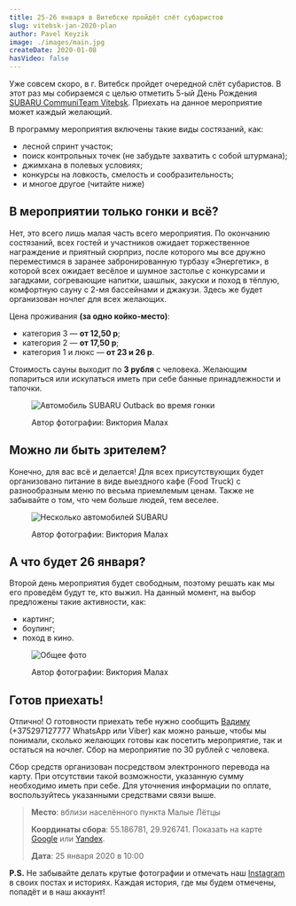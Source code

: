 ```yaml
---
title: 25-26 января в Витебске пройдёт слёт субаристов
slug: vitebsk-jan-2020-plan
author: Pavel Keyzik
image: ./images/main.jpg
createDate: 2020-01-08
hasVideo: false
---
```


Уже совсем скоро, в г. Витебск пройдет очередной слёт субаристов. В этот раз мы собираемся с целью отметить 5-ый День Рождения <a href="https://vk.com/subaru_team_vitebsk" target="_blank">SUBARU CommuniTeam Vitebsk</a>. Приехать на данное мероприятие может каждый желающий.

В программу мероприятия включены такие виды состязаний, как:
- лесной спринт участок;
- поиск контрольных точек (не забудьте захватить с собой штурмана);
- джимхана в полевых условиях;
- конкурсы на ловкость, смелость и сообразительность;
- и многое другое (читайте ниже)

## В мероприятии только гонки и всё?

Нет, это всего лишь малая часть всего мероприятия. По окончанию состязаний, всех гостей и участников ожидает торжественное награждение и приятный сюрприз, после которого мы все дружно переместимся в заранее забронированную турбазу «Энергетик», в которой всех ожидает весёлое и шумное застолье с конкурсами и загадками, согревающие напитки, шашлык, закуски и поход в тёплую, комфортную сауну с 2-мя бассейнами и джакузи. Здесь же будет организован ночлег для всех желающих.

Цена проживания **(за одно койко-место)**:
- категория 3 — **от 12,50 р**;
- категория 2 — **от 17,50 р**;
- категория 1 и люкс — **от 23 и 26 р**.

Стоимость сауны выходит по **3 рубля** с человека. Желающим попариться или искупаться иметь при себе банные принадлежности и тапочки.

<figure>

  ![Автомобиль SUBARU Outback во время гонки](./images/race-1.jpg)

  <figcaption>Автор фотографии: Виктория Малах</figcaption>
</figure>

## Можно ли быть зрителем?

Конечно, для вас всё и делается! Для всех присутствующих будет организовано питание в виде выездного кафе (Food Truck) с разнообразным меню по весьма приемлемым ценам. Также не забывайте о том, что чем больше людей, тем веселее.

<figure>

  ![Несколько автомобилей SUBARU](./images/cars.jpg)

  <figcaption>Автор фотографии: Виктория Малах</figcaption>
</figure>

## А что будет 26 января?

Второй день мероприятия будет свободным, поэтому решать как мы его проведём будут те, кто выжил. На данный момент, на выбор предложены такие активности, как:
- картинг;
- боулинг;
- поход в кино.

<figure>

  ![Общее фото](./images/people.jpg)

  <figcaption>Автор фотографии: Виктория Малах</figcaption>
</figure>

## Готов приехать!

Отлично! О готовности приехать тебе нужно сообщить <a href="https://vk.com/id181924422" target="_blank">Вадиму</a> (+375297127777 WhatsApp или Viber) как можно раньше, чтобы мы понимали, сколько желающих готовы как посетить мероприятие, так и остаться на ночлег. Сбор на мероприятие по 30 рублей с человека.

Сбор средств организован посредством электронного перевода на карту. При отсутствии такой возможности, указанную сумму необходимо иметь при себе. Для уточнения информации по оплате, воспользуйтесь указанными средствами связи выше.

> **Место**: вблизи населённого пункта Малые Лётцы
>
> **Координаты сбора**: 55.186781, 29.926741. Показать на карте [Google](https://goo.gl/maps/5woZuXHJAcnExzHY7) или [Yandex](https://yandex.by/maps/-/CKA1R-34).
>
> **Дата**: 25 января 2020 в 10:00

**P.S.** Не забывайте делать крутые фотографии и отмечать наш [Instagram](https://www.instagram.com/subaruteambelarus.by/) в своих постах и историях. Каждая история, где мы будем отмечены, попадёт и в наш аккаунт!
